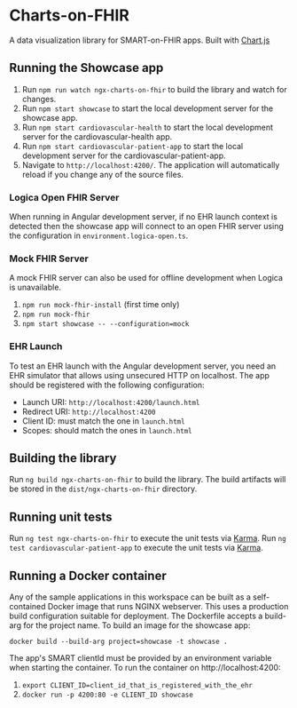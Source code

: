 # Charts-on-FHIR

A data visualization library for SMART-on-FHIR apps.
Built with [Chart.js](https://www.chartjs.org/)

## Running the Showcase app

1. Run `npm run watch ngx-charts-on-fhir` to build the library and watch for changes.
2. Run `npm start showcase` to start the local development server for the showcase app.
2. Run `npm start cardiovascular-health` to start the local development server for the cardiovascular-health app.
2. Run `npm start cardiovascular-patient-app` to start the local development server for the cardiovascular-patient-app.
3. Navigate to `http://localhost:4200/`. The application will automatically reload if you change any of the source files.

### Logica Open FHIR Server

When running in Angular development server, if no EHR launch context is detected then the showcase app will connect to an open FHIR server using the configuration in `environment.logica-open.ts`.

### Mock FHIR Server

A mock FHIR server can also be used for offline development when Logica is unavailable.
1. `npm run mock-fhir-install` (first time only)
2. `npm run mock-fhir`
3. `npm start showcase -- --configuration=mock`

### EHR Launch

To test an EHR launch with the Angular development server, you need an EHR simulator that allows using unsecured HTTP on localhost. The app should be registered with the following configuration:
- Launch URI: `http://localhost:4200/launch.html`
- Redirect URI: `http://localhost:4200`
- Client ID: must match the one in `launch.html`
- Scopes: should match the ones in `launch.html`

## Building the library

Run `ng build ngx-charts-on-fhir` to build the library. The build artifacts will be stored in the `dist/ngx-charts-on-fhir` directory.

## Running unit tests



Run `ng test ngx-charts-on-fhir` to execute the unit tests via [Karma](https://karma-runner.github.io).
Run `ng test cardiovascular-patient-app` to execute the unit tests via [Karma](https://karma-runner.github.io).

## Running a Docker container

Any of the sample applications in this workspace can be built as a self-contained Docker image that runs NGINX webserver.
This uses a production build configuration suitable for deployment.
The Dockerfile accepts a build-arg for the project name. To build an image for the showcase app:

`docker build --build-arg project=showcase -t showcase .`

The app's SMART clientId must be provided by an environment variable when starting the container.
To run the container on http://localhost:4200:

1. `export CLIENT_ID=client_id_that_is_registered_with_the_ehr`
2. `docker run -p 4200:80 -e CLIENT_ID showcase`
